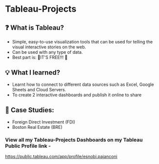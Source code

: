 # Tableau-Projects

## ❓ What is Tableau?
- Simple, easy-to-use visualization tools that can be used for telling the visual interactive stories on the web.
- Can be used with any type of data.
- Best part is: 🎉IT'S FREE!!! 🎉

## 💡 What I learned?
- Learnt how to connect to different data sources such as Excel, Google Sheets and Cloud Servers.
- To create 2 interactive dashboards and publish it online to share

## 📑 Case Studies:
- Foreign Direct Investment (FDI)
- Boston Real Estate (BRE)


### View all my Tableau-Projects Dashboards on my Tableau Public Profile link - 

https://public.tableau.com/app/profile/esnobi.pajanconi
